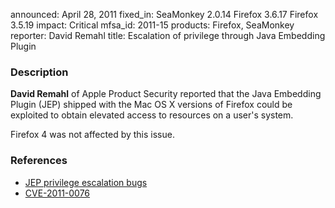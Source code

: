announced: April 28, 2011
fixed_in: SeaMonkey 2.0.14
          Firefox 3.6.17
          Firefox 3.5.19
impact: Critical
mfsa_id: 2011-15
products: Firefox, SeaMonkey
reporter: David Remahl
title: Escalation of privilege through Java Embedding Plugin

<h3>Description</h3>

<p><strong>David Remahl</strong> of Apple Product Security reported
that the Java Embedding Plugin (JEP) shipped with the Mac OS X versions
of Firefox could be exploited to obtain elevated access to resources on
a user's system.</p>

<p class="note">Firefox 4 was not affected by this issue.</p>

<h3>References</h3>

<ul>
  <li><a href="https://bugzilla.mozilla.org/buglist.cgi?bug_id=634724,644682">JEP privilege escalation bugs</a></li>
  <li><a class="ex-ref" href="http://cve.mitre.org/cgi-bin/cvename.cgi?name=CVE-2011-0076">CVE-2011-0076</a></li>
</ul>




